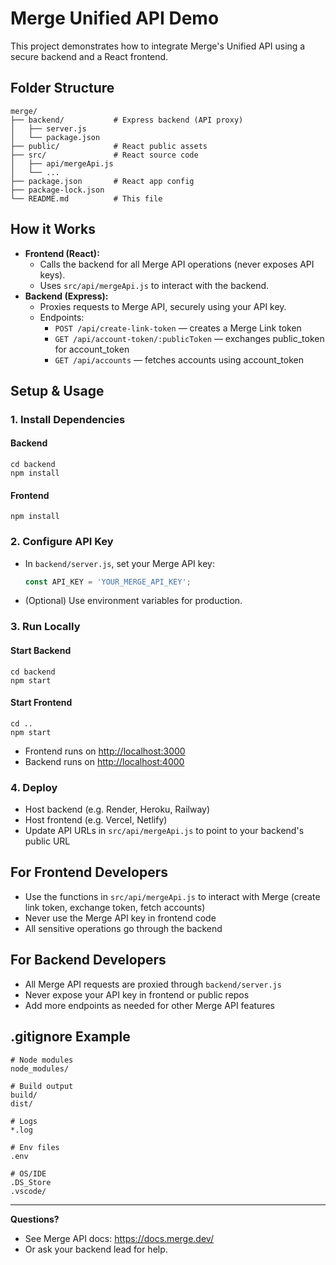 # Merge Unified API Demo

This project demonstrates how to integrate Merge's Unified API using a secure backend and a React frontend.

## Folder Structure

```
merge/
├── backend/           # Express backend (API proxy)
│   ├── server.js
│   └── package.json
├── public/            # React public assets
├── src/               # React source code
│   ├── api/mergeApi.js
│   └── ...
├── package.json       # React app config
├── package-lock.json
└── README.md          # This file
```

## How it Works

- **Frontend (React):**
  - Calls the backend for all Merge API operations (never exposes API keys).
  - Uses `src/api/mergeApi.js` to interact with the backend.
- **Backend (Express):**
  - Proxies requests to Merge API, securely using your API key.
  - Endpoints:
    - `POST /api/create-link-token` — creates a Merge Link token
    - `GET /api/account-token/:publicToken` — exchanges public_token for account_token
    - `GET /api/accounts` — fetches accounts using account_token

## Setup & Usage

### 1. Install Dependencies

#### Backend
```
cd backend
npm install
```

#### Frontend
```
npm install
```

### 2. Configure API Key
- In `backend/server.js`, set your Merge API key:
  ```js
  const API_KEY = 'YOUR_MERGE_API_KEY';
  ```
- (Optional) Use environment variables for production.

### 3. Run Locally

#### Start Backend
```
cd backend
npm start
```

#### Start Frontend
```
cd ..
npm start
```

- Frontend runs on [http://localhost:3000](http://localhost:3000)
- Backend runs on [http://localhost:4000](http://localhost:4000)

### 4. Deploy
- Host backend (e.g. Render, Heroku, Railway)
- Host frontend (e.g. Vercel, Netlify)
- Update API URLs in `src/api/mergeApi.js` to point to your backend's public URL

## For Frontend Developers
- Use the functions in `src/api/mergeApi.js` to interact with Merge (create link token, exchange token, fetch accounts)
- Never use the Merge API key in frontend code
- All sensitive operations go through the backend

## For Backend Developers
- All Merge API requests are proxied through `backend/server.js`
- Never expose your API key in frontend or public repos
- Add more endpoints as needed for other Merge API features

## .gitignore Example

```
# Node modules
node_modules/

# Build output
build/
dist/

# Logs
*.log

# Env files
.env

# OS/IDE
.DS_Store
.vscode/
```

---

**Questions?**
- See Merge API docs: https://docs.merge.dev/
- Or ask your backend lead for help.
